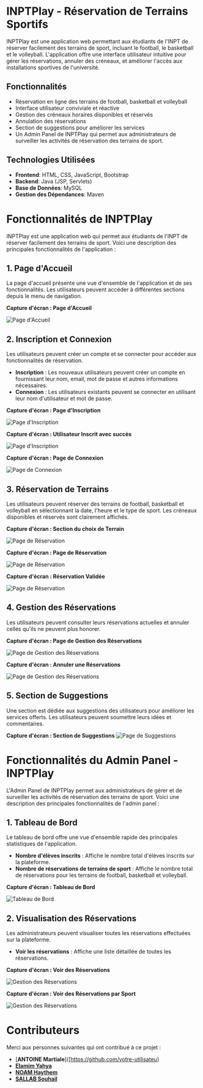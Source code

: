 # INPTPlay - Réservation de Terrains Sportifs

INPTPlay est une application web permettant aux étudiants de l'INPT de réserver facilement des terrains de sport, incluant le football, le basketball et le volleyball. L'application offre une interface utilisateur intuitive pour gérer les réservations, annuler des créneaux, et améliorer l'accès aux installations sportives de l'université.

## Fonctionnalités

- Réservation en ligne des terrains de football, basketball et volleyball
- Interface utilisateur conviviale et réactive
- Gestion des créneaux horaires disponibles et réservés
- Annulation des réservations
- Section de suggestions pour améliorer les services
- Un Admin Panel de INPTPlay qui permet aux administrateurs de surveiller les activités de réservation des terrains de sport.

## Technologies Utilisées

- **Frontend**: HTML, CSS, JavaScript, Bootstrap
- **Backend**: Java (JSP, Servlets)
- **Base de Données**: MySQL
- **Gestion des Dépendances**: Maven

# Fonctionnalités de INPTPlay

INPTPlay est une application web qui permet aux étudiants de l'INPT de réserver facilement des terrains de sport. Voici une description des principales fonctionnalités de l'application :

## 1. Page d'Accueil

La page d'accueil présente une vue d'ensemble de l'application et de ses fonctionnalités. Les utilisateurs peuvent accéder à différentes sections depuis le menu de navigation.

**Capture d'écran : Page d'Accueil**

![Page d'Accueil](INPTPLAY_screen/0_Acceuil.png)

## 2. Inscription et Connexion

Les utilisateurs peuvent créer un compte et se connecter pour accéder aux fonctionnalités de réservation.

- **Inscription** : Les nouveaux utilisateurs peuvent créer un compte en fournissant leur nom, email, mot de passe et autres informations nécessaires.
- **Connexion** : Les utilisateurs existants peuvent se connecter en utilisant leur nom d'utilisateur et mot de passe.

**Capture d'écran : Page d'Inscription**

![Page d'Inscription](INPTPLAY_screen/1_s'inscrire.png)


**Capture d'écran : Utilisateur Inscrit avec succès**

![Page d'Inscription](INPTPLAY_screen/2_s'inscrire.png)


**Capture d'écran : Page de Connexion**

![Page de Connexion](INPTPLAY_screen/3_se_connecter.png)

## 3. Réservation de Terrains

Les utilisateurs peuvent réserver des terrains de football, basketball et volleyball en sélectionnant la date, l'heure et le type de sport. Les créneaux disponibles et réservés sont clairement affichés.

**Capture d'écran : Section du choix de Terrain**

![Page de Réservation](INPTPLAY_screen/4_choisir_terrain.png)


**Capture d'écran : Page de Réservation**

![Page de Réservation](INPTPLAY_screen/5_choisir_Heure.png)


**Capture d'écran : Réservation Validée**

![Page de Réservation](INPTPLAY_screen/6_reservation_succes.png)

## 4. Gestion des Réservations

Les utilisateurs peuvent consulter leurs réservations actuelles et annuler celles qu'ils ne peuvent plus honorer.

**Capture d'écran : Page de Gestion des Réservations**

![Page de Gestion des Réservations](INPTPLAY_screen/7_consulter_Reservations.png)


**Capture d'écran : Annuler une Réservations**

![Page de Gestion des Réservations](INPTPLAY_screen/8_Annuler_reservation.png)

## 5. Section de Suggestions

Une section est dédiée aux suggestions des utilisateurs pour améliorer les services offerts. Les utilisateurs peuvent soumettre leurs idées et commentaires.

**Capture d'écran : Section de Suggestions**
![Page de Suggestions](INPTPLAY_screen/01_Forme_suggestion.png)


# Fonctionnalités du Admin Panel - INPTPlay

L'Admin Panel de INPTPlay permet aux administrateurs de gérer et de surveiller les activités de réservation des terrains de sport. Voici une description des principales fonctionnalités de l'admin panel :

## 1. Tableau de Bord

Le tableau de bord offre une vue d'ensemble rapide des principales statistiques de l'application. 

- **Nombre d'élèves inscrits** : Affiche le nombre total d'élèves inscrits sur la plateforme.
- **Nombre de réservations de terrains de sport** : Affiche le nombre total de réservations pour les terrains de football, basketball et volleyball.

**Capture d'écran : Tableau de Bord**

![Tableau de Bord](INPTPLAY_screen/Admin/0_stat.png)

## 2. Visualisation des Réservations

Les administrateurs peuvent visualiser toutes les réservations effectuées sur la plateforme.

- **Voir les réservations** : Affiche une liste détaillée de toutes les réservations.

**Capture d'écran : Voir des Réservations**

![Gestion des Réservations](INPTPLAY_screen/Admin/1_all_booking.png)


**Capture d'écran : Voir des Réservations par Sport**

![Gestion des Réservations](INPTPLAY_screen/Admin/2_reservation_terrain_basket.png)


# Contributeurs

Merci aux personnes suivantes qui ont contribué à ce projet :

- [**ANTOINE Martiale**]([https://github.com/votre-utilisateu]
- [**Elamim Yahya**](https://github.com/contributeur-utilisateur)
- [**NOAM Haythem**](https://github.com/contributeur-utilisateur)
- [**SALLAB Souhail**](https://github.com/SallabSouhail)


